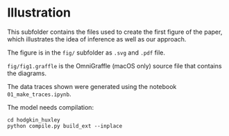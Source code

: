 # Illustration

This subfolder contains the files used to create the first figure of the paper, which illustrates the idea of inference as well as our approach.

The figure is in the `fig/` subfolder as `.svg` and `.pdf` file.

`fig/fig1.graffle` is the OmniGraffle (macOS only) source file that contains the diagrams.

The data traces shown were generated using the notebook `01_make_traces.ipynb`.

The model needs compilation:

```
cd hodgkin_huxley  
python compile.py build_ext --inplace
```
